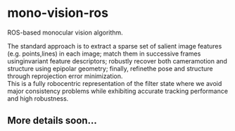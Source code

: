 # mono-vision-ros
ROS-based monocular vision algorithm. 

The standard approach is to extract a sparse set of salient image features (e.g. points,lines) in each image; match them in successive frames usinginvariant feature descriptors; robustly recover both cameramotion and structure using epipolar geometry; finally, refinethe pose and structure through reprojection error minimization.																			
This is a fully robocentric representation of the filter state where we avoid major consistency problems while exhibiting accurate tracking performance and high robustness.

## More details soon...
